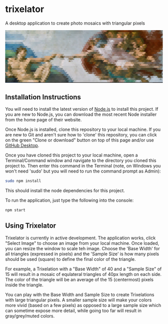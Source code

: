 # trixelator
A desktop application to create photo mosaics with triangular pixels

![trixelation example](https://raw.githubusercontent.com/scanton/trixelator/master/images/adam.jpg "Trixelatemd Adam")


## Installation Instructions

You will need to install the latest version of [Node.js](https://nodejs.org/en/) to install this project.  If you are new to Node.js, you can download the most recent Node installer from the home page of their website.

Once Node.js is installed, clone this repository to your local machine.  If you are new to Git and aren't sure how to 'clone' this repository, you can click on the green "Clone or download" button on top of this page and/or use [GitHub Desktop](https://desktop.github.com/).

Once you have cloned this project to your local machine, open a Terminal/Command window and navigate to the directory you cloned this project to.  Then enter this command in the Terminal (note, on Windows you won't need 'sudo' but you will need to run the command prompt as Admin):

```bash
sudo npm install
```

This should install the node dependencies for this project.

To run the application, just type the following into the console:

```bash
npm start
```

## Using Trixelator

Trixelator is currently in active development.  The application works, click "Select Image" to choose an image from your local machine.  Once loaded, you can resize the window to scale teh image.  Choose the 'Base Width' for all triangles (expressed in pixels) and the 'Sample Size' is how many pixels should be used (square) to define the final color of the triangle.

For example, a Trixelation with a "Base Width" of 40 and a "Sample Size" of 15 will result in a mosaic of equlateral triangles of 40px length on each side.  The color of the triangle will be an average of the 15 (centermost) pixels inside the triangle.

You can play with the Base Width and Sample Size to create Trixelations with large triangular pixels.  A smaller sample size will make your colors more vivid (based on a few pixels) as opposed to a large sample size which can sometime expose more detail, while going too far will result in gray/grey/muted colors.
